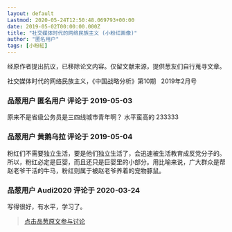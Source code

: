 ```yaml
---
layout: default
Lastmod: 2020-05-24T12:50:48.069793+00:00
date: 2019-05-02T00:00:00.000Z
title: "社交媒体时代的网络民族主义 (小粉红画像)"
author: "匿名用户"
tags: [小粉紅]
---
```


经原作者提出抗议，已移除论文内容。仅留文献来源，提供葱友们自行蒐寻文章。  
  
社交媒体时代的网络民族主义，《中国战略分析》第10期   2019年2月号

            
### 品葱用户 **匿名用户** 评论于 2019-05-03
        
原来不是省级公务员是三四线城市青年啊？ 水平蛮高的 233333
        


            
### 品葱用户 **黄鹅乌拉** 评论于 2019-05-04
        
粉红们不需要独立生活，要是他们独立生活了，会迅速被生活教育成反党分子的。所以，粉红必定是巨婴，而且还只是巨婴里的小部分。用比喻来说，广大群众是帮赵老爷干活的牛马，粉红则属于被赵老爷养着的宠物豚鼠。
        


            
### 品葱用户 **Audi2020** 评论于 2020-03-24
        
写得很好，有水平，学习了。
        






> [点击品葱原文参与讨论](https://pincong.rocks/article/1415)


